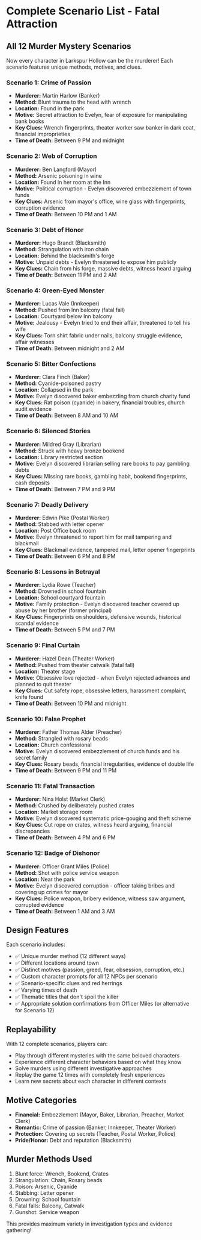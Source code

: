 # Complete Scenario List - Fatal Attraction

## All 12 Murder Mystery Scenarios

Now every character in Larkspur Hollow can be the murderer! Each scenario features unique methods, motives, and clues.

### Scenario 1: Crime of Passion
- **Murderer:** Martin Harlow (Banker)
- **Method:** Blunt trauma to the head with wrench
- **Location:** Found in the park
- **Motive:** Secret attraction to Evelyn, fear of exposure for manipulating bank books
- **Key Clues:** Wrench fingerprints, theater worker saw banker in dark coat, financial improprieties
- **Time of Death:** Between 9 PM and midnight

### Scenario 2: Web of Corruption  
- **Murderer:** Ben Langford (Mayor)
- **Method:** Arsenic poisoning in wine
- **Location:** Found in her room at the Inn
- **Motive:** Political corruption - Evelyn discovered embezzlement of town funds
- **Key Clues:** Arsenic from mayor's office, wine glass with fingerprints, corruption evidence
- **Time of Death:** Between 10 PM and 1 AM

### Scenario 3: Debt of Honor
- **Murderer:** Hugo Brandt (Blacksmith)
- **Method:** Strangulation with iron chain
- **Location:** Behind the blacksmith's forge
- **Motive:** Unpaid debts - Evelyn threatened to expose him publicly
- **Key Clues:** Chain from his forge, massive debts, witness heard arguing
- **Time of Death:** Between 11 PM and 2 AM

### Scenario 4: Green-Eyed Monster
- **Murderer:** Lucas Vale (Innkeeper)
- **Method:** Pushed from Inn balcony (fatal fall)
- **Location:** Courtyard below Inn balcony
- **Motive:** Jealousy - Evelyn tried to end their affair, threatened to tell his wife
- **Key Clues:** Torn shirt fabric under nails, balcony struggle evidence, affair witnesses
- **Time of Death:** Between midnight and 2 AM

### Scenario 5: Bitter Confections
- **Murderer:** Clara Finch (Baker)
- **Method:** Cyanide-poisoned pastry
- **Location:** Collapsed in the park
- **Motive:** Evelyn discovered baker embezzling from church charity fund
- **Key Clues:** Rat poison (cyanide) in bakery, financial troubles, church audit evidence
- **Time of Death:** Between 8 AM and 10 AM

### Scenario 6: Silenced Stories
- **Murderer:** Mildred Gray (Librarian)
- **Method:** Struck with heavy bronze bookend
- **Location:** Library restricted section
- **Motive:** Evelyn discovered librarian selling rare books to pay gambling debts
- **Key Clues:** Missing rare books, gambling habit, bookend fingerprints, cash deposits
- **Time of Death:** Between 7 PM and 9 PM

### Scenario 7: Deadly Delivery
- **Murderer:** Edwin Pike (Postal Worker)
- **Method:** Stabbed with letter opener
- **Location:** Post Office back room
- **Motive:** Evelyn threatened to report him for mail tampering and blackmail
- **Key Clues:** Blackmail evidence, tampered mail, letter opener fingerprints
- **Time of Death:** Between 6 PM and 8 PM

### Scenario 8: Lessons in Betrayal
- **Murderer:** Lydia Rowe (Teacher)
- **Method:** Drowned in school fountain
- **Location:** School courtyard fountain
- **Motive:** Family protection - Evelyn discovered teacher covered up abuse by her brother (former principal)
- **Key Clues:** Fingerprints on shoulders, defensive wounds, historical scandal evidence
- **Time of Death:** Between 5 PM and 7 PM

### Scenario 9: Final Curtain
- **Murderer:** Hazel Dean (Theater Worker)
- **Method:** Pushed from theater catwalk (fatal fall)
- **Location:** Theater stage
- **Motive:** Obsessive love rejected - when Evelyn rejected advances and planned to quit theater
- **Key Clues:** Cut safety rope, obsessive letters, harassment complaint, knife found
- **Time of Death:** Between 10 PM and midnight

### Scenario 10: False Prophet
- **Murderer:** Father Thomas Alder (Preacher)
- **Method:** Strangled with rosary beads
- **Location:** Church confessional
- **Motive:** Evelyn discovered embezzlement of church funds and his secret family
- **Key Clues:** Rosary beads, financial irregularities, evidence of double life
- **Time of Death:** Between 9 PM and 11 PM

### Scenario 11: Fatal Transaction
- **Murderer:** Nina Holst (Market Clerk)
- **Method:** Crushed by deliberately pushed crates
- **Location:** Market storage room
- **Motive:** Evelyn discovered systematic price-gouging and theft scheme
- **Key Clues:** Cut rope on crates, witness heard arguing, financial discrepancies
- **Time of Death:** Between 4 PM and 6 PM

### Scenario 12: Badge of Dishonor
- **Murderer:** Officer Grant Miles (Police)
- **Method:** Shot with police service weapon
- **Location:** Near the park
- **Motive:** Evelyn discovered corruption - officer taking bribes and covering up crimes for mayor
- **Key Clues:** Police weapon, bribery evidence, witness saw argument, corrupted evidence
- **Time of Death:** Between 1 AM and 3 AM

## Design Features

Each scenario includes:
- ✅ Unique murder method (12 different ways)
- ✅ Different locations around town
- ✅ Distinct motives (passion, greed, fear, obsession, corruption, etc.)
- ✅ Custom character prompts for all 12 NPCs per scenario
- ✅ Scenario-specific clues and red herrings
- ✅ Varying times of death
- ✅ Thematic titles that don't spoil the killer
- ✅ Appropriate solution confirmations from Officer Miles (or alternative for Scenario 12)

## Replayability

With 12 complete scenarios, players can:
- Play through different mysteries with the same beloved characters
- Experience different character behaviors based on what they know
- Solve murders using different investigative approaches
- Replay the game 12 times with completely fresh experiences
- Learn new secrets about each character in different contexts

## Motive Categories

- **Financial:** Embezzlement (Mayor, Baker, Librarian, Preacher, Market Clerk)
- **Romantic:** Crime of passion (Banker, Innkeeper, Theater Worker)
- **Protection:** Covering up secrets (Teacher, Postal Worker, Police)
- **Pride/Honor:** Debt and reputation (Blacksmith)

## Murder Methods Used

1. Blunt force: Wrench, Bookend, Crates
2. Strangulation: Chain, Rosary beads
3. Poison: Arsenic, Cyanide
4. Stabbing: Letter opener
5. Drowning: School fountain
6. Fatal falls: Balcony, Catwalk
7. Gunshot: Service weapon

This provides maximum variety in investigation types and evidence gathering!
